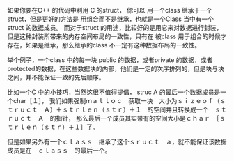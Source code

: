 如果你要在C++ 的代码中利用 C 的struct，
你可以 用一个class 继承于一个struct，但是更好的方法是 用组合而不是继承，也就是一个Class 当中有一个struct 的数据成员。
而对于struct 的用途，比较好的是用它来对数据进行封装，但是这种封装所带来的内存空间布局的一致性，只有在 被class 用于组合的时候才存在，如果是继承，那么继承的class 不一定有这种数据布局的一致性。

举个例子，一个class 中的每一块 public 的数据，或者private 的数据，或者protected的数据，在这些数据块的内部，他们是一定的次序排列的，但是块与块之间，并不能保证一致的先后顺序。


比如一个C 中的小技巧，当然这很不值得提倡，
struc A 的最后一个数据成员是一个char［１］，
我们如果强制ｍａｌｌｏｃ　获取一块　大小为ｓｉｚｅｏｆ（ｓｔｒｕｃｔ　Ａ）＋ｓｔｒｌｅｎ（ｓｔｒ）＋１　的空间并且转换成一个　ｓｔｒｕｃｔ　Ａ　的指针，
那么最后一个成员其实带有的空间大小是ｃｈａｒ　［ｓｔｒｌｅｎ（ｓｔｒ）＋１］了。

但是如果另外有一个ｃｌａｓｓ　继承了这个ｓｒｕｃｔ　ａ，就不能保证该数据成员是在　ｃｌａｓｓ　的最后一个。
